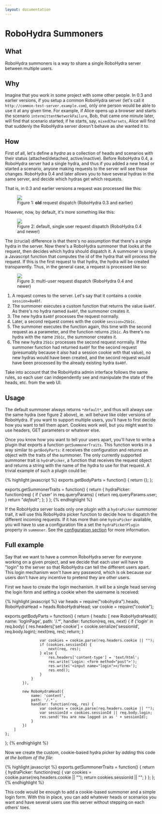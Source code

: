 ```yaml
---
layout: documentation
---
```

RoboHydra Summoners
===================

What
----

RoboHydra summoners is a way to share a single RoboHydra server
between multiple users.


Why
---

Imagine that you work in some project with some other people. In 0.3
and earlier versions, if you setup a common RoboHydra server (let's
call it `http://common-test-server.example.com`), only one person
would be able to use it at any given time. For example, if Alice opens
up a browser and starts the scenario `intermittentNetworkFailure`,
Bob, that came one minute later, will find that scenario started; if
he starts, say, `mixedCharsets`, Alice will find that suddenly the
RoboHydra server doesn't behave as she wanted it to.


How
---

First of all, let's define a _hydra_ as a collection of heads and
scenarios with their status (attached/detached,
active/inactive). Before RoboHydra 0.4, a RoboHydra server had a
single hydra, and thus if you added a new head or started a scenario,
anyone making requests to the server will see those changes. RoboHydra
0.4 and later allows you to have several hydras in the same server,
and decide which hydras get which requests.

That is, in 0.3 and earlier versions a request was processed like
this:

<figure>
  <img src="/static/img/summoners-0.png" />
  <figcaption>Figure 1: <strong>old</strong> request dispatch
  (RoboHydra 0.3 and earlier)</figcaption>
</figure>

However, now, by default, it's more something like this:

<figure>
  <img src="/static/img/summoners-1.png" />
  <figcaption>Figure 2: default, single user request dispatch
  (RoboHydra 0.4 and newer)</figcaption>
</figure>

The (crucial) difference is that there's no assumption that there's a
single hydra in the server. Now there's a RoboHydra summoner that
looks at the request, then decides which hydra should dispatch it.  A
summoner is simply a Javascript function that computes the id of the
hydra that will process the request. If this is the first request to
that hydra, the hydra will be created transparently. Thus, in the
general case, a request is processed like so:

<figure>
  <img src="/static/img/summoners-2.png" />
  <figcaption>Figure 3: multi-user request dispatch
  (RoboHydra 0.4 and newer)</figcaption>
</figure>

1. A request comes to the server. Let's say that it contains a cookie
   `session=8a40f`.
1. The summoner executes a custom function that returns the value
   `8a40f`. As there's no hydra named `8a40f`, the summoner creates
   it.
1. The new hydra `8a40f` processes the request normally.
1. Later, a second request comes with the cookie `session=25b1c`.
1. The summoner executes the function again, this time with the second
   request as a parameter, and the function returns `25b1c`. As
   there's no hydra with the name `25b1c`, the summoner creates it.
1. The new hydra `25b1c` processes the second request normally. If the
   summoner function had returned `8a40f` for the second request
   (presumably because it also had a session cookie with that value),
   no new hydras would have been created, and the second request would
   have been processed by the already existing hydra `8a40f`.

Take into account that the RoboHydra admin interface follows the same
rules, so each user can independently see and manipulate the state of
the heads, etc. from the web UI.



Usage
-----

The default summoner always returns `*default*`, and thus will always
use the same hydra (see figure 2 above), ie. will behave like older
versions of RoboHydra. If you want to support multiple users, you'll
have to first decide how you want to tell them apart. Cookies work
well, but you might want to use headers, GET parameters or whatever
else.

Once you know how you want to tell your users apart, you'll have to
write a plugin that exports a function `getSummonerTraits`. This
function works in a way similar to `getBodyParts`: it receives the
configuration and returns an object with the traits of the
summoner. The only currently supported summoner trait is
`hydraPicker`, a function that receives the request object and
returns a string with the name of the hydra to use for that request. A
trivial example of such a plugin could be:

{% highlight javascript %}
exports.getBodyParts = function() {
    return {};
};

exports.getSummonerTraits = function() {
    return {
        hydraPicker: function(req) {
            if ('user' in req.queryParams) {
                return req.queryParams.user;
            }
            return "*default*";
        };
    }
};
{% endhighlight %}

If the RoboHydra server loads only one plugin with a `hydraPicker`
summoner trait, it will use this RoboHydra picker function to decide
how to dispatch the different incoming requests. If it has more than
one `hydraPicker` available, you will have to use a configuration
file a set the `hydraPickerPlugin` property in `summoner`. See the
[configuration section](../configuration) for more information.


Full example
------------

Say that we want to have a common RoboHydra server for everyone
working on a given project, and we decide that each user will have to
"login" to the server so that RoboHydra can tell the different users
apart. This login mechanism won't have any password, which is ok
because our users don't have any incentive to pretend they are other
users.

First we have to create the login mechanism. It will be a single head
serving the login form and setting a cookie when the username is
received:

{% highlight javascript %}
var heads         = require("robohydra").heads,
    RoboHydraHead = heads.RoboHydraHead;
var cookie = require("cookie");

exports.getBodyParts = function() {
    return {
        heads: [
            new RoboHydraHead({
                name: 'loginPage',
                path: '/.*',
                handler: function(req, res, next) {
                    if ('login' in req.body) {
                        res.headers['set-cookie'] =
                            cookie.serialize('sessionId', req.body.login);
                        next(req, res);
                        return;
                    }

                    var cookies = cookie.parse(req.headers.cookie || "");
                    if (cookies.sessionId) {
                        next(req, res);
                    } else {
                        res.headers['content-type'] = 'text/html';
                        res.write('Login: <form method="post">');
                        res.write('<input name="login"></form>');
                        res.end();
                    }
                }
            }),

            new RoboHydraHead({
                name: 'content',
                path: '/.*',
                handler: function(req, res) {
                    var cookies = cookie.parse(req.headers.cookie || "");
                    var sessionId = cookies.sessionId || req.body.login;
                    res.send('You are now logged in as ' + sessionId);
                }
            })
        ]
    };
};
{% endhighlight %}

Now we create the custom, cookie-based hydra picker by _adding_ this
code _at the bottom of the file_:

{% highlight javascript %}
exports.getSummonerTraits = function() {
    return {
        hydraPicker: function(req) {
            var cookies = cookie.parse(req.headers.cookie || "");
            return cookies.sessionId || "";
        }
    };
};
{% endhighlight %}

This code would be enough to add a cookie-based summoner and a simple
login form. With this in place, you can add whatever heads or
scenarios you want and have several users use this server without
stepping on each others' toes.
